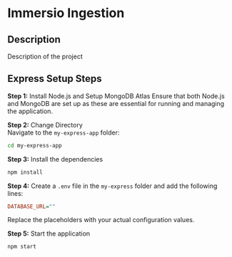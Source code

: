 # Immersio Ingestion

## Description

Description of the project

## Express Setup Steps

**Step 1:** Install Node.js and Setup MongoDB Atlas
Ensure that both Node.js and MongoDB are set up as these are essential for running and managing the application.

**Step 2:** Change Directory  
Navigate to the `my-express-app` folder:

```bash
cd my-express-app
```
**Step 3:** Install the dependencies
```bash
npm install
```
**Step 4:** Create a `.env` file in the `my-express` folder and add the following lines:
```ini
DATABASE_URL=""
```
Replace the placeholders with your actual configuration values.

**Step 5:** Start the application
```bash
npm start
```
